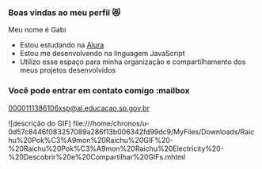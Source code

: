 ### Boas vindas ao meu perfil 😻

Meu nome é Gabi

- Estou estudando na [Alura](https://www.alura.com.br)
- Estou me desenvolvendo na linguagem JavaScript
- Utilizo esse espaço para minha organização e compartilhamento dos meus projetos desenvolvidos

### Você pode entrar em contato comigo :mailbox

0000111386106xsp@al.educacao.sp.gov.br


![descrição do GIF] file:///home/chronos/u-0d57c8446f083257089a286f13b006342fd99dc9/MyFiles/Downloads/Raichu%20Pok%C3%A9mon%20Raichu%20GIF%20-%20Raichu%20Pok%C3%A9mon%20Raichu%20Electricity%20-%20Descobrir%20e%20Compartilhar%20GIFs.mhtml
